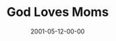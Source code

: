 ---
layout: message
category: message
series: "God Loves..."
title: "God Loves Moms"
date: 2001-05-12-00-00
message_id: 333
---